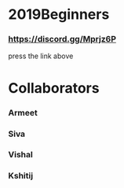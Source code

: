 # 2019Beginners

### https://discord.gg/Mprjz6P
press the link above

# Collaborators
### Armeet
### Siva
### Vishal
### Kshitij

